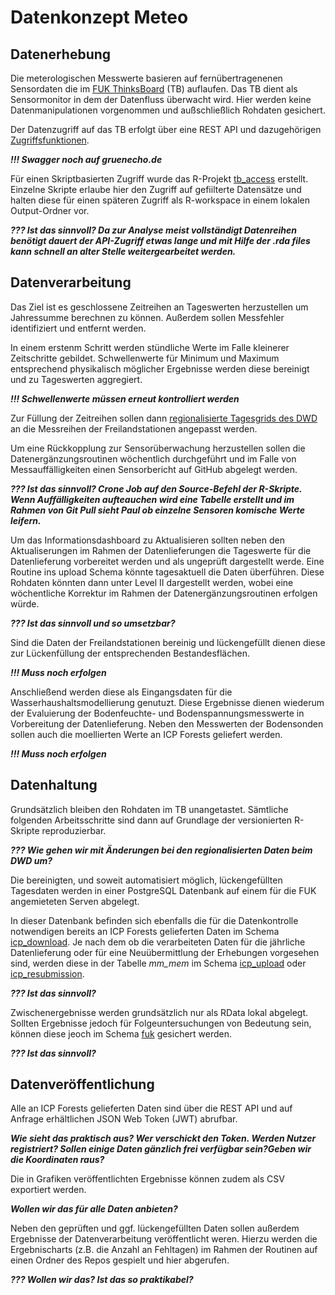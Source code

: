 # Datenkonzept Meteo

## Datenerhebung

Die meterologischen Messwerte basieren auf fernübertragenenen Sensordaten die im [FUK ThinksBoard](https://thingsboard.forstliche-umweltkontrolle.de/home) (TB) auflaufen. Das TB dient als Sensormonitor in dem der Datenfluss überwacht wird. Hier werden keine Datenmanipulationen vorgenommen und außschließlich Rohdaten gesichert.

Der Datenzugriff auf das TB erfolgt über eine REST API und dazugehörigen [Zugriffsfunktionen](https://thingsboard.gruenecho.de/swagger-ui/index.html).

***!!! Swagger noch auf gruenecho.de***

Für einen Skriptbasierten Zugriff wurde das R-Projekt [tb_access](https://github.com/Landeskompetenzzentrum-Forst-Eberswalde/FUK-TB-api-functions/tree/main/R/tb_access) erstellt. Einzelne Skripte erlaube hier den Zugriff auf gefiilterte Datensätze und halten diese für einen späteren Zugriff als R-workspace in einem lokalen Output-Ordner vor.

***??? Ist das sinnvoll? Da zur Analyse meist vollständigt Datenreihen benötigt dauert der API-Zugriff etwas lange und mit Hilfe der .rda files kann schnell an alter Stelle weitergearbeitet werden.***

## Datenverarbeitung

Das Ziel ist es geschlossene Zeitreihen an Tageswerten herzustellen um Jahressumme berechnen zu können. Außerdem sollen Messfehler identifiziert und entfernt werden.

In einem erstenm Schritt werden stündliche Werte im Falle kleinerer Zeitschritte gebildet. Schwellenwerte für Minimum und Maximum entsprechend physikalisch möglicher Ergebnisse werden diese bereinigt und zu Tageswerten aggregiert.

***!!! Schwellenwerte müssen erneut kontrolliert werden***

Zur Füllung der Zeitreihen sollen dann [regionalisierte Tagesgrids des DWD](https://opendata.dwd.de/climate_environment/CDC/grids_germany/daily/) an die Messreihen der Freilandstationen angepasst werden.

Um eine Rückkopplung zur Sensorüberwachung herzustellen sollen die Datenergänzungsroutinen wöchentlich durchgeführt und im Falle von Messauffälligkeiten einen Sensorbericht auf GitHub abgelegt werden.

***??? Ist das sinnvoll? Crone Job auf den Source-Befehl der R-Skripte. Wenn Auffälligkeiten aufteauchen wird eine Tabelle erstellt und im Rahmen von Git Pull sieht Paul ob einzelne Sensoren komische Werte leifern.***

Um das Informationsdashboard zu Aktualisieren sollten neben den Aktualiserungen im Rahmen der Datenlieferungen die Tageswerte für die Datenlieferung vorbereitet werden und als ungeprüft dargestellt werde. Eine Routine ins upload Schema könnte tagesaktuell die Daten überführen. Diese Rohdaten könnten dann unter Level II dargestellt werden, wobei eine wöchentliche Korrektur im Rahmen der Datenergänzungsroutinen erfolgen würde.

***??? Ist das sinnvoll und so umsetzbar?***

Sind die Daten der Freilandstationen bereinig und lückengefüllt dienen diese zur Lückenfüllung der entsprechenden Bestandesflächen.

***!!! Muss noch erfolgen***

Anschließend werden diese als Eingangsdaten für die Wasserhaushaltsmodellierung genutuzt. Diese Ergebnisse dienen wiederum der Evaluierung der Bodenfeuchte- und Bodenspannungsmesswerte in Vorbereitung der Datenlieferung. Neben den Messwerten der Bodensonden sollen auch die moellierten Werte an ICP Forests geliefert werden.

***!!! Muss noch erfolgen***

## Datenhaltung

Grundsätzlich bleiben den Rohdaten im TB unangetastet. Sämtliche folgenden Arbeitsschritte sind dann auf Grundlage der versionierten R-Skripte reproduzierbar.

***??? Wie gehen wir mit Änderungen bei den regionalisierten Daten beim DWD um?***

Die bereinigten, und soweit automatisiert möglich, lückengefüllten Tagesdaten werden in einer PostgreSQL Datenbank auf einem für die FUK angemieteten Serven abgelegt.

In dieser Datenbank befinden sich ebenfalls die für die Datenkontrolle notwendigen bereits an ICP Forests gelieferten Daten im Schema [icp_download](http://116.203.31.116:8000/project/default/editor?schema=icp_download). Je nach dem ob die verarbeiteten Daten für die jährliche Datenlieferung oder für eine Neuübermittlung der Erhebungen vorgesehen sind, werden diese in der Tabelle *mm_mem* im Schema [icp_upload](http://116.203.31.116:8000/project/default/editor?schema=icp_upload) oder [icp_resubmission](http://116.203.31.116:8000/project/default/editor?schema=icp_resubmission).

***??? Ist das sinnvoll?***

Zwischenergebnisse werden grundsätzlich nur als RData lokal abgelegt. Sollten Ergebnisse jedoch für Folgeuntersuchungen von Bedeutung sein, können diese jeoch im Schema [fuk](http://116.203.31.116:8000/project/default/editor?schema=fuk) gesichert werden.

***??? Ist das sinnvoll?***

## Datenveröffentlichung

Alle an ICP Forests gelieferten Daten sind über die REST API und auf Anfrage erhältlichen JSON Web Token (JWT) abrufbar.

***Wie sieht das praktisch aus? Wer verschickt den Token. Werden Nutzer registriert? Sollen einige Daten gänzlich frei verfügbar sein?Geben wir die Koordinaten raus?***

Die in Grafiken veröffentlichten Ergebnisse können zudem als CSV exportiert werden.

***Wollen wir das für alle Daten anbieten?***

Neben den geprüften und ggf. lückengefüllten Daten sollen außerdem Ergebnisse der Datenverarbeitung veröffentlicht weren. Hierzu werden die Ergebnischarts (z.B. die Anzahl an Fehltagen) im Rahmen der Routinen auf einen Ordner des Repos gespielt und hier abgerufen.

***??? Wollen wir das? Ist das so praktikabel?***